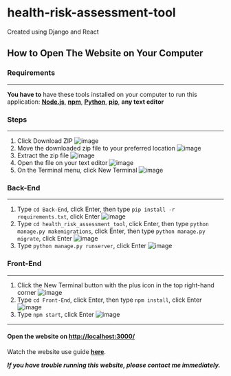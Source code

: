 # health-risk-assessment-tool
Created using Django and React

## How to Open The Website on Your Computer

### Requirements
---
**You have to** have these tools installed on your computer to run this application: [**Node.js**](https://nodejs.org/en/download/package-manager/current), [**npm**](https://docs.npmjs.com/downloading-and-installing-node-js-and-npm), [**Python**](https://www.python.org/downloads/), [**pip**](https://pypi.org/project/pip/), **any text editor**

### Steps
---
1. Click Download ZIP
![image](https://github.com/helenry/health-risk-assessment-tool/assets/67642100/ea1c2509-b701-44f9-8b98-f2e75bfbcb04)
2. Move the downloaded zip file to your preferred location
![image](https://github.com/helenry/health-risk-assessment-tool/assets/67642100/c47475f4-d16e-4425-b5d2-4d039352d3cf)
3. Extract the zip file
![image](https://github.com/helenry/health-risk-assessment-tool/assets/67642100/ea67c690-e27f-4bca-bb27-eb456f87f4af)
4. Open the file on your text editor
![image](https://github.com/helenry/health-risk-assessment-tool/assets/67642100/65a3144c-9c35-4237-b561-f08e00eb5596)
5. On the Terminal menu, click New Terminal
![image](https://github.com/helenry/health-risk-assessment-tool/assets/67642100/300f4135-3a85-4735-b3c4-726cb10d6c5c)

### Back-End
---
1. Type `cd Back-End`, click Enter, then type `pip install -r requirements.txt`, click Enter
![image](https://github.com/helenry/health-risk-assessment-tool/assets/67642100/fe70114e-650f-42d2-a2a6-53f35362cf6f)
2. Type `cd health_risk_assessment_tool`, click Enter, then type `python manage.py makemigrations`, click Enter, then type `python manage.py migrate`, click Enter
![image](https://github.com/helenry/health-risk-assessment-tool/assets/67642100/08f7c4d8-6787-4b79-9a6c-97cad4369a47)
3. Type `python manage.py runserver`, click Enter
![image](https://github.com/helenry/health-risk-assessment-tool/assets/67642100/841a7af5-e56c-4211-a507-0b058faf04f5)

### Front-End
---
1. Click the New Terminal button with the plus icon in the top right-hand corner
![image](https://github.com/helenry/health-risk-assessment-tool/assets/67642100/76d49041-c9cf-4716-a409-119fa26916fd)
2. Type `cd Front-End`, click Enter, then type `npm install`, click Enter
![image](https://github.com/helenry/health-risk-assessment-tool/assets/67642100/5838ad4d-988f-4d74-a804-9e4d85125288)
3. Type `npm start`, click Enter
![image](https://github.com/helenry/health-risk-assessment-tool/assets/67642100/3618abb9-c9be-4db4-ac06-93f7375954ed)

---

#### Open the website on [http://localhost:3000/](http://localhost:3000/)

Watch the website use guide [**here**]().

**_If you have trouble running this website, please contact me immediately._**
